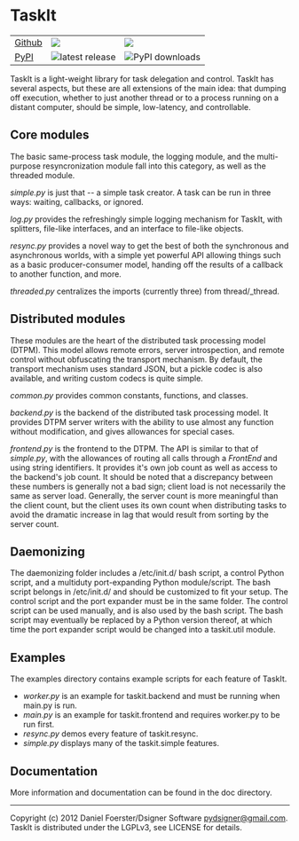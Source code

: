 TaskIt
======

<table>
<tr>
    <td><a href="https://github.com/pydsigner/taskit">Github</a></td>
    <td>
        <a href="https://github.com/pydsigner/taskit/releases/latest">
            <img src="https://img.shields.io/github/release/pydsigner/taskit.svg">
        </a>
    </td>
    <td>
        <img src="https://img.shields.io/github/downloads/pydsigner/taskit/latest/total.svg">
    </td>
</tr>
<tr>
    <td><a href="https://pypi.python.org/pypi/taskit/">PyPI</a></td>
    <td>
        <img src="https://img.shields.io/pypi/v/taskit.svg" alt="latest release" />
    </td>
    <td>
        <img src="https://img.shields.io/pypi/dm/taskit.svg" alt="PyPI downloads" />
    </td>
</tr>
</table>

TaskIt is a light-weight library for task delegation and control. TaskIt has
several aspects, but these are all extensions of the main idea: that dumping
off execution, whether to just another thread or to a process running on a
distant computer, should be simple, low-latency, and controllable.

Core modules
------------

The basic same-process task module, the logging module, and the multi-purpose
resyncronization module fall into this category, as well as the threaded
module.

*simple.py* is just that -- a simple task creator. A task can be run in three
ways: waiting, callbacks, or ignored.

*log.py* provides the refreshingly simple logging mechanism for TaskIt, with
splitters, file-like interfaces, and an interface to file-like objects.

*resync.py* provides a novel way to get the best of both the synchronous and
asynchronous worlds, with a simple yet powerful API allowing things such as a
basic producer-consumer model, handing off the results of a callback to another
function, and more.

*threaded.py* centralizes the imports (currently three) from thread/_thread.

Distributed modules
-------------------

These modules are the heart of the distributed task processing model (DTPM).
This model allows remote errors, server introspection, and remote control
without obfuscating the transport mechanism. By default, the transport
mechanism uses standard JSON, but a pickle codec is also available, and writing
custom codecs is quite simple.

*common.py* provides common constants, functions, and classes.

*backend.py* is the backend of the distributed task processing model. It
provides DTPM server writers with the ability to use almost any function
without modification, and gives allowances for special cases.

*frontend.py* is the frontend to the DTPM. The API is similar to that of
*simple.py*, with the allowances of routing all calls through a *FrontEnd* and
using string identifiers. It provides it's own job count as well as access to
the backend's job count. It should be noted that a discrepancy between these
numbers is generally not a bad sign; client load is not necessarily the same as
server load. Generally, the server count is more meaningful than the client
count, but the client uses its own count when distributing tasks to avoid the
dramatic increase in lag that would result from sorting by the server count.

Daemonizing
-----------

The daemonizing folder includes a /etc/init.d/ bash script, a control Python
script, and a multiduty port-expanding Python module/script. The bash script
belongs in /etc/init.d/ and should be customized to fit your setup. The control
script and the port expander must be in the same folder. The control script can
be used manually, and is also used by the bash script.
The bash script may eventually be replaced by a Python version thereof, at
which time the port expander script would be changed into a taskit.util module.

Examples
--------

The examples directory contains example scripts for each feature of TaskIt.
* *worker.py* is an example for taskit.backend and must be running when main.py
  is run.
* *main.py* is an example for taskit.frontend and requires worker.py to be run
  first.
* *resync.py* demos every feature of taskit.resync.
* *simple.py* displays many of the taskit.simple features.

Documentation
-------------

More information and documentation can be found in the doc directory.

--------------------------------------------------------------------------------

Copyright (c) 2012 Daniel Foerster/Dsigner Software <pydsigner@gmail.com>.
TaskIt is distributed under the LGPLv3, see LICENSE for details.
